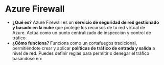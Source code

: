 # Azure Firewall

- **¿Qué es?** Azure Firewall es un **servicio de seguridad de red gestionado y basado en la nube** que protege los recursos de tu red virtual de Azure. Actúa como un punto centralizado de inspección y control de tráfico.
- **¿Cómo funciona?** Funciona como un cortafuegos tradicional, permitiéndote crear y aplicar **políticas de tráfico de entrada y salida** a nivel de red. Puedes definir reglas para permitir o denegar el tráfico basándose en: